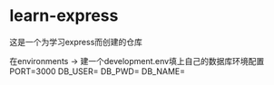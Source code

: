 # learn-express
这是一个为学习express而创建的仓库


在environments -> 建一个development.env填上自己的数据库环境配置
PORT=3000
DB_USER=
DB_PWD=
DB_NAME=
